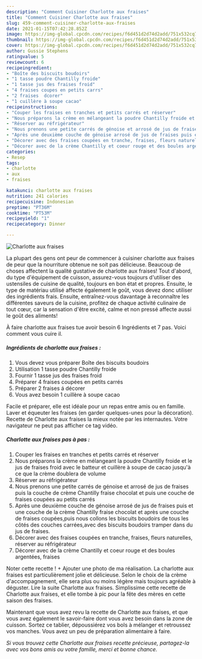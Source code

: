```yaml
---
description: "Comment Cuisiner Charlotte aux fraises"
title: "Comment Cuisiner Charlotte aux fraises"
slug: 459-comment-cuisiner-charlotte-aux-fraises
date: 2021-01-15T07:42:28.852Z
image: https://img-global.cpcdn.com/recipes/f6d451d2d74d2add/751x532cq70/charlotte-aux-fraises-photo-principale-de-la-recette.jpg
thumbnail: https://img-global.cpcdn.com/recipes/f6d451d2d74d2add/751x532cq70/charlotte-aux-fraises-photo-principale-de-la-recette.jpg
cover: https://img-global.cpcdn.com/recipes/f6d451d2d74d2add/751x532cq70/charlotte-aux-fraises-photo-principale-de-la-recette.jpg
author: Gussie Stephens
ratingvalue: 5
reviewcount: 6
recipeingredient:
- "Boîte des biscuits boudoirs"
- "1 tasse poudre Chantilly froide"
- "1 tasse jus des fraises froid"
- "4 fraises coupes en petits carrs"
- "2 fraises  dcorer"
- "1 cuillère à soupe cacao"
recipeinstructions:
- "Couper les fraises en tranches et petits carrés et réserver"
- "Nous préparons la crème en mélangeant la poudre Chantilly froide et le jus de fraises froid avec le batteur et cuillère à soupe de cacao jusqu&#39;à ce que la crème doublera de volume"
- "Réserver au réfrigérateur"
- "Nous prenons une petite carrés de génoise et arrosé de jus de fraises puis la couche de crème Chantilly fraise chocolat et puis une couche de fraises coupées au petits carrés"
- "Après une deuxième couche de génoise arrosé de jus de fraises puis et une couche de la crème Chantilly fraise chocolat et après une couche de fraises coupées,puis nous collons les biscuits boudoirs de tous les côtés des couches carrées,avec des biscuits boudoirs tramper dans du jus de fraises."
- "Décorer avec des fraises coupées en tranche, fraises, fleurs naturelles, réserver au réfrigérateur"
- "Décorer avec de la crème Chantilly et coeur rouge et des boules argentées, fraises"
categories:
- Resep
tags:
- charlotte
- aux
- fraises

katakunci: charlotte aux fraises 
nutrition: 241 calories
recipecuisine: Indonesian
preptime: "PT36M"
cooktime: "PT53M"
recipeyield: "1"
recipecategory: Dinner

---
```



![Charlotte aux fraises](https://img-global.cpcdn.com/recipes/f6d451d2d74d2add/751x532cq70/charlotte-aux-fraises-photo-principale-de-la-recette.jpg)

La plupart des gens ont peur de commencer à cuisiner charlotte aux fraises de peur que la nourriture obtenue ne soit pas délicieuse. Beaucoup de choses affectent la qualité gustative de charlotte aux fraises! Tout d'abord, du type d'équipement de cuisson, assurez-vous toujours d'utiliser des ustensiles de cuisine de qualité, toujours en bon état et propres. Ensuite, le type de matériau utilisé affecte également le goût, vous devez donc utiliser des ingrédients frais. Ensuite, entraînez-vous davantage à reconnaître les différentes saveurs de la cuisine, profitez de chaque activité culinaire de tout cœur, car la sensation d'être excité, calme et non pressé affecte aussi le goût des aliments!

<!--inarticleads1-->

À faire charlotte aux fraises tue avoir besoin 6 Ingrédients et 7 pas. Voici comment vous cuire il.

##### Ingrédients de charlotte aux fraises :

1. Vous devez vous préparer Boîte des biscuits boudoirs
1. Utilisation 1 tasse poudre Chantilly froide
1. Fournir 1 tasse jus des fraises froid
1. Préparer 4 fraises coupées en petits carrés
1. Préparer 2 fraises á décorer
1. Vous avez besoin 1 cuillère à soupe cacao


Facile et préparer, elle est idéale pour un repas entre amis ou en famille. Laver et équeuter les fraises (en garder quelques-unes pour la décoration). Recette de Charlotte aux fraises la mieux notée par les internautes. Votre navigateur ne peut pas afficher ce tag vidéo. 

<!--inarticleads2-->

##### Charlotte aux fraises pas à pas :

1. Couper les fraises en tranches et petits carrés et réserver
1. Nous préparons la crème en mélangeant la poudre Chantilly froide et le jus de fraises froid avec le batteur et cuillère à soupe de cacao jusqu&#39;à ce que la crème doublera de volume
1. Réserver au réfrigérateur
1. Nous prenons une petite carrés de génoise et arrosé de jus de fraises puis la couche de crème Chantilly fraise chocolat et puis une couche de fraises coupées au petits carrés
1. Après une deuxième couche de génoise arrosé de jus de fraises puis et une couche de la crème Chantilly fraise chocolat et après une couche de fraises coupées,puis nous collons les biscuits boudoirs de tous les côtés des couches carrées,avec des biscuits boudoirs tramper dans du jus de fraises.
1. Décorer avec des fraises coupées en tranche, fraises, fleurs naturelles, réserver au réfrigérateur
1. Décorer avec de la crème Chantilly et coeur rouge et des boules argentées, fraises


Noter cette recette ! + Ajouter une photo de ma réalisation. La charlotte aux fraises est particulièrement jolie et délicieuse. Selon le choix de la crème d&#39;accompagnement, elle sera plus ou moins légère mais toujours agréable à déguster. Lire la suite Charlotte aux fraises. Simplissime cette recette de Charlotte aux fraises, et elle tombe à pic pour la fête des mères en cette saison des fraises. 

<!--inarticleads1-->

<p>
Maintenant que vous avez revu la recette de Charlotte aux fraises, et que vous avez également le savoir-faire dont vous avez besoin dans la zone de cuisson. Sortez ce tablier, dépoussiérez vos bols à mélanger et retroussez vos manches. Vous avez un peu de préparation alimentaire à faire.
</p>

<p>
<i>Si vous trouvez cette Charlotte aux fraises recette précieuse, partagez-la avec vos bons amis ou votre famille, merci et bonne chance.</i>
</p>
